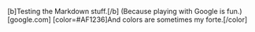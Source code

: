 

[b]Testing the Markdown stuff.[/b]
(Because playing with Google is fun.)[google.com]
[color=#AF1236]And colors are sometimes my forte.[/color]